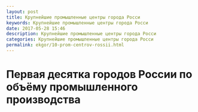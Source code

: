 ```yaml
---
layout: post
title: Крупнейшие промышленные центры города Росси
keywords: Крупнейшие промышленные центры города Росси
date: 2017-05-28 15:46
description: Крупнейшие промышленные центры города Росси
categories: Крупнейшие промышленные центры города Росси
permalink: ekgor/10-prom-centrov-rossii.html
---
```


# Первая десятка городов России по объёму промышленного производства
